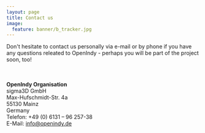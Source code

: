 ```yaml
---
layout: page
title: Contact us
image:
  feature: banner/b_tracker.jpg
---
```


Don't hesitate to contact us personally via e-mail or by phone if you have any questions releated to OpenIndy - 
perhaps you  will be part of the project soon, too!

<br><br>
**OpenIndy Organisation**
<br>sigma3D GmbH
<br>Max-Hufschmidt-Str. 4a
<br>55130 Mainz
<br>Germany
<br>Telefon: +49 (0) 6131 – 96 257-38
<br>E-Mail: [info@openindy.de](mailto:info@openindy.de)




